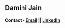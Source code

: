 ## Damini Jain
  
  
  
#### Contact - [Email](mailto:jaindamini1111@gmail.com) || [LinkedIn](https://www.linkedin.com/in/damini-jain-108113)
